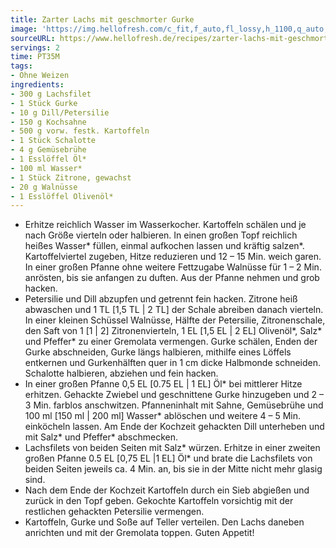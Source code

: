 ```yaml
---
title: Zarter Lachs mit geschmorter Gurke
image: 'https://img.hellofresh.com/c_fit,f_auto,fl_lossy,h_1100,q_auto,w_2600/hellofresh_s3/image/zarter-lachs-mit-geschmorter-gurke-c900857b.jpg'
sourceURL: https://www.hellofresh.de/recipes/zarter-lachs-mit-geschmorter-gurke-633192c289a1197a6909999e
servings: 2
time: PT35M
tags:
- Ohne Weizen
ingredients:
- 300 g Lachsfilet
- 1 Stück Gurke
- 10 g Dill/Petersilie
- 150 g Kochsahne
- 500 g vorw. festk. Kartoffeln
- 1 Stück Schalotte
- 4 g Gemüsebrühe
- 1 Esslöffel Öl*
- 100 ml Wasser*
- 1 Stück Zitrone, gewachst
- 20 g Walnüsse
- 1 Esslöffel Olivenöl*
---
```


- Erhitze reichlich Wasser im Wasserkocher.  Kartoffeln schälen und je nach Größe vierteln oder halbieren.  In einen großen Topf reichlich heißes Wasser\* füllen, einmal aufkochen lassen und kräftig salzen\*. Kartoffelviertel zugeben, Hitze reduzieren und 12 – 15 Min. weich garen. In einer großen Pfanne ohne weitere Fettzugabe Walnüsse für 1 – 2 Min. anrösten, bis sie anfangen zu duften. Aus der Pfanne nehmen und grob hacken.
- Petersilie und Dill abzupfen und getrennt fein hacken.  Zitrone heiß abwaschen und 1 TL [1,5 TL | 2 TL] der Schale abreiben danach vierteln.  In einer kleinen Schüssel Walnüsse, Hälfte der Petersilie, Zitronenschale, den Saft von 1 [1 | 2] Zitronenvierteln, 1 EL [1,5 EL | 2 EL] Olivenöl\*, Salz\* und Pfeffer\* zu einer Gremolata vermengen.  Gurke schälen, Enden der Gurke abschneiden, Gurke längs halbieren, mithilfe eines Löffels entkernen und Gurkenhälften quer in 1 cm dicke Halbmonde schneiden. Schalotte halbieren, abziehen und fein hacken.
- In einer großen Pfanne 0,5 EL [0.75 EL | 1 EL] Öl\* bei mittlerer Hitze erhitzen. Gehackte Zwiebel und geschnittene Gurke hinzugeben und 2 – 3 Min. farblos anschwitzen. Pfanneninhalt mit Sahne, Gemüsebrühe und 100 ml [150 ml | 200 ml] Wasser\* ablöschen und weitere 4 – 5 Min. einköcheln lassen. Am Ende der Kochzeit gehackten Dill unterheben und mit Salz\* und Pfeffer\* abschmecken.
- Lachsfilets von beiden Seiten mit Salz\* würzen.  Erhitze in einer zweiten großen Pfanne 0.5 EL [0,75 EL |1 EL] Öl\* und brate die Lachsfilets von beiden Seiten jeweils ca. 4 Min. an, bis sie in der Mitte nicht mehr glasig sind.
- Nach dem Ende der Kochzeit Kartoffeln durch ein Sieb abgießen und zurück in den Topf geben. Gekochte Kartoffeln vorsichtig mit der restlichen gehackten Petersilie vermengen.
- Kartoffeln, Gurke und Soße auf Teller verteilen.  Den Lachs daneben anrichten und mit der Gremolata toppen.  Guten Appetit!
